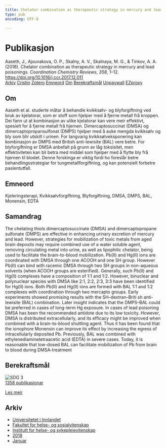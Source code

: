 ```yaml
---
title: Chelator combination as therapeutic strategy in mercury and lead poisonings
type: pub
encoding: UTF-8

---
```

<h1>Publikasjon</h1>
<article id="csl-bib-container-IS32P56R" class="csl-bib-container">
  <div class="csl-bib-body"> <div class="csl-entry">Aaseth, J., Ajsuvakova, O. P., Skalny, A. V., Skalnaya, M. G., &#38; Tinkov, A. A. (2018). Chelator combination as therapeutic strategy in mercury and lead poisonings. <i>Coordination Chemistry Reviews</i>, <i>358</i>, 1–12. <a href="https://doi.org/10.1016/j.ccr.2017.12.011">https://doi.org/10.1016/j.ccr.2017.12.011</a></div> </div>
  <div class="csl-bib-buttons">
    <a href="#taxonomy-article-IS32P56R" alt="archive" class="csl-bib-button">Arkiv</a>
    <a href="https://app.cristin.no/results/show.jsf?id=1540988" alt="Cristin" class="csl-bib-button">Cristin</a>
    <a href="http://zotero.org/groups/5881554/items/IS32P56R" alt="Zotero" class="csl-bib-button">Zotero</a>
    <a href="#keywords-article-IS32P56R" alt="keywords" class="csl-bib-button">Emneord</a>
    <a href="#about-article-IS32P56R" alt="about_pub" class="csl-bib-button">Om</a>
    <a href="#sdg-article-IS32P56R" alt="sdg" class="csl-bib-button">Berekraftsmål</a>
    <a href="https://doi.org/10.1016/j.ccr.2017.12.011" alt="Unpaywall" class="csl-bib-button">Unpaywall</a>
    <a href="https://doi.org/10.1016/j.ccr.2017.12.011" alt="EZproxy" class="csl-bib-button">EZproxy</a>
  </div>
  <div id="csl-bib-meta-container-IS32P56R"></div>
</article>
<div id="csl-bib-meta-IS32P56R" class="csl-bib-meta">
  <article id="about-article-IS32P56R" class="about_pub-article">
    <h1>Om</h1>
    Aaseth et al. studerte måtar å behandle kvikksølv- og blyforgiftning ved bruk av kjelatorar, som er stoff som hjelper med å fjerne metall frå kroppen. Dei fann ut at kombinasjon av ulike kjelatorar kan vere meir effektivt, spesielt for å fjerne metall frå hjernen. Dimercaptosuccinat (DMSA) og dimercaptopropansulfonat (DMPS) hjelper med å auke mengda kvikksølv og bly som blir utskilt i urinen. For langvarig kvikksølveksponering kan kombinasjon av DMPS med British anti-lewisite (BAL) vere betre. For blyforgiftning er DMSA anbefalt på grunn av låg toksisitet, men effektiviteten kan bli betra med middel som hjelper med å flytte bly frå hjernen til blodet. Denne forskinga er viktig fordi ho foreslår betre behandlingsstrategiar for tungmetallforgiftning, og kan potensielt forbetre pasientutfall.
  </article>
  <article id="keywords-article-IS32P56R" class="keywords-article">
    <h1>Emneord</h1>
    Kjeleringsterapi, Kvikksølvforgiftning, Blyforgiftning, DMSA, DMPS, BAL, Monensin, EDTA
  </article>
  <article id="abstract-article-IS32P56R" class="abstract-article">
    <h1>Samandrag</h1>
    The chelating thiols dimercaptosuccinate (DMSA) and dimercaptopropane sulfonate (DMPS) are effective 
in enhancing urinary excretion of mercury and lead. However, strategies for mobilization of toxic metals 
from aged brain deposits may require combined use of a water soluble agent, removing circulating metal 
into urine, as well as lipophilic chelator, being used to facilitate the brain-to-blood mobilization. Pb(II) 
and Hg(II) ions are coordinated with DMSA through one ACOOH and one SH group. However Pb(II) 
can bind with racemic DMSA through two SH groups in non-aqueous solvents (when ACOOH groups 
are esterified). Generally, such Pb(II) and Hg(II) complexes have a composition of 1:1 and 1:2. 
However, binuclear and polynuclear species with DMSA like 2:1, 2:2, 2:3, 3:3 have been identified for 
Hg(II) ions. Both Pb(II) and Hg(II) ions are formed with BAL 1:1 and 1:2 complexes with coordination 
through two mercapto groups. Early experiments showed promising results with the SH–dextran–Briti 
sh anti-lewisite (BAL) combination. Later insight indicates that the DMPS–BAL could be preferred in cases 
of long-term Hg exposure. In cases of lead poisoning DMSA has been the recommended antidote due to 
its low toxicity. However, DMSA is distributed extracellularly, and its efficacy might be improved when 
combined with a brain-to-blood shuttling agent. Thus it has been found that the ionophore Monensin can 
improve its effect by increasing the egress of intracellularly deposited Pb. Previously, BAL was combined 
with ethylenediaminetetraacetic acid (EDTA) in severe cases. Today, it is reasonable that low-dosed BAL 
can facilitate mobilization of Pb from brain to blood during DMSA-treatment
  </article>
  <article id="sdg-article-IS32P56R" class="sdg-article">
    <h1>Berekraftsmål</h1>
    <div class="sdg-container"><div id="sdg3" class="sdg">
        <img src="{{< params subfolder >}}images/sdg/sdg03_nn.png" class="image" alt="SDG 3">
        <div class="sdg-overlay">
          <a href="{{< params subfolder >}}nn/archive/?sdg=3#archive" class="sdg-publication-count"><span>1358</span> publikasjonar</a>
          <p><a href="https://fn.no/om-fn/fns-baerekraftsmaal/god-helse-og-livskvalitet?lang=nno-NO" class="sdg-read-more">Les meir</a></p>
        </div>
      </div></div>
  </article>
  <article id="taxonomy-article-IS32P56R" class="taxonomy-article">
    <h1>Arkiv</h1>
    <ul>
      <li><a href="{{< params subfolder >}}nn/archive/?key=3DCRN523">Universitetet i Innlandet</a></li>
      <li><a href="{{< params subfolder >}}nn/archive/?key=IDKFS3MX">Fakultet for helse- og sosialvitenskap</a></li>
      <li><a href="{{< params subfolder >}}nn/archive/?key=GTV4ECMZ">Institutt for helse- og sykepleievitenskap</a></li>
      <li><a href="{{< params subfolder >}}nn/archive/?key=676HMQBA">2018</a></li>
      <li><a href="{{< params subfolder >}}nn/archive/?key=74AQLNA9">Januar</a></li>
    </ul>
  </article>
</div>
